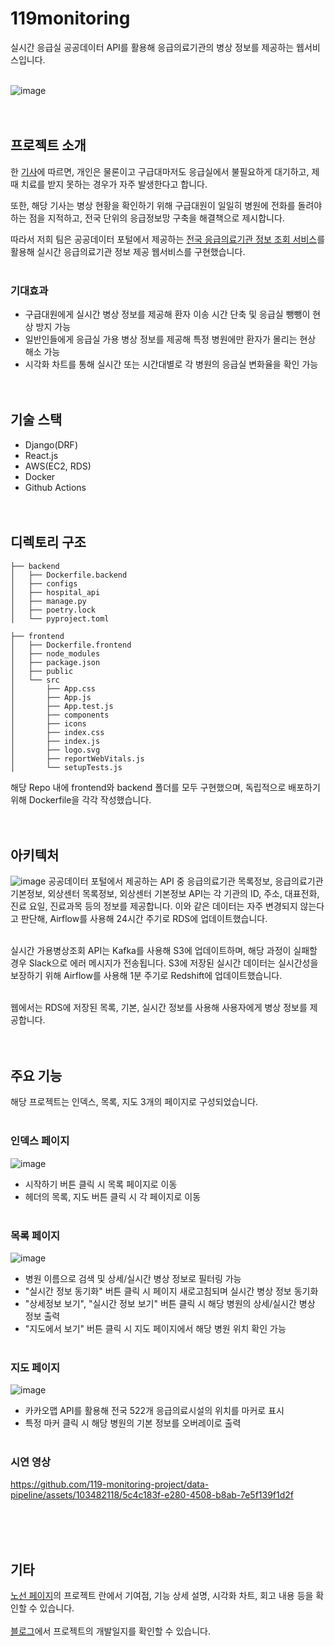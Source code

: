 # 119monitoring

실시간 응급실 공공데이터 API를 활용해 응급의료기관의 병상 정보를 제공하는 웹서비스입니다.
<br><br>

![image](https://github.com/119-monitoring-project/119-monitoring-web/assets/68848864/d0966727-5b9e-4d2b-9305-c84694b0111d)
<br><br><br>

## 프로젝트 소개
한 [기사](https://medigatenews.com/news/3802606837)에 따르면, 개인은 물론이고 구급대마저도 응급실에서 불필요하게 대기하고, 제때 치료를 받지 못하는 경우가 자주 발생한다고 합니다. 
<br>

또한, 해당 기사는 병상 현황을 확인하기 위해 구급대원이 일일히 병원에 전화를 돌려야하는 점을 지적하고, 전국 단위의 응급정보망 구축을 해결책으로 제시합니다.
<br>

따라서 저희 팀은 공공데이터 포털에서 제공하는 [전국 응급의료기관 정보 조회 서비스](https://www.data.go.kr/data/15000563/openapi.do)를 활용해 실시간 응급의료기관 정보 제공 웹서비스를 구현했습니다.
<br><br>

### 기대효과
- 구급대원에게 실시간 병상 정보를 제공해 환자 이송 시간 단축 및 응급실 뺑뺑이 현상 방지 가능
- 일반인들에게 응급실 가용 병상 정보를 제공해 특정 병원에만 환자가 몰리는 현상 해소 가능
- 시각화 차트를 통해 실시간 또는 시간대별로 각 병원의 응급실 변화율을 확인 가능
<br><br><br>

## 기술 스택
- Django(DRF)
- React.js
- AWS(EC2, RDS)
- Docker
- Github Actions
<br><br><br>

## 디렉토리 구조
```
├── backend
│   ├── Dockerfile.backend
│   ├── configs
│   ├── hospital_api
│   ├── manage.py
│   ├── poetry.lock
│   └── pyproject.toml

├── frontend
│   ├── Dockerfile.frontend
│   ├── node_modules
│   ├── package.json
│   ├── public
│   └── src
│       ├── App.css
│       ├── App.js
│       ├── App.test.js
│       ├── components
│       ├── icons
│       ├── index.css
│       ├── index.js
│       ├── logo.svg
│       ├── reportWebVitals.js
│       └── setupTests.js
```
해당 Repo 내에 frontend와 backend 폴더를 모두 구현했으며, 독립적으로 배포하기 위해 Dockerfile을 각각 작성했습니다.
<br><br><br>

## 아키텍처
![image](https://github.com/119-monitoring-project/119-monitoring-web/assets/68848864/b50af1fd-7989-43b0-9ed1-a7f225ee792f)
공공데이터 포털에서 제공하는 API 중 응급의료기관 목록정보, 응급의료기관 기본정보, 외상센터 목록정보, 외상센터 기본정보 API는 각 기관의 ID, 주소, 대표전화, 진료 요일, 진료과목 등의 정보를 제공합니다. 이와 같은 데이터는 자주 변경되지 않는다고 판단해, Airflow를 사용해 24시간 주기로 RDS에 업데이트했습니다.
<br><br>

실시간 가용병상조회 API는 Kafka를 사용해 S3에 업데이트하며, 해당 과정이 실패할 경우 Slack으로 에러 메시지가 전송됩니다.
S3에 저장된 실시간 데이터는 실시간성을 보장하기 위해 Airflow를 사용해 1분 주기로 Redshift에 업데이트했습니다.
<br><br>

웹에서는 RDS에 저장된 목록, 기본, 실시간 정보를 사용해 사용자에게 병상 정보를 제공합니다.
<br><br><br>

## 주요 기능
해당 프로젝트는 인덱스, 목록, 지도 3개의 페이지로 구성되었습니다.
<br><br>

### 인덱스 페이지
![image](https://github.com/119-monitoring-project/119-monitoring-web/assets/68848864/d0966727-5b9e-4d2b-9305-c84694b0111d)
- 시작하기 버튼 클릭 시 목록 페이지로 이동
- 헤더의 목록, 지도 버튼 클릭 시 각 페이지로 이동
<br><br>

### 목록 페이지
![image](https://github.com/119-monitoring-project/119-monitoring-web/assets/68848864/7509d608-1a36-4730-954c-b4ca4644508d)
- 병원 이름으로 검색 및 상세/실시간 병상 정보로 필터링 가능
- "실시간 정보 동기화" 버튼 클릭 시 페이지 새로고침되며 실시간 병상 정보 동기화
- "상세정보 보기", "실시간 정보 보기" 버튼 클릭 시 해당 병원의 상세/실시간 병상 정보 출력
- "지도에서 보기" 버튼 클릭 시 지도 페이지에서 해당 병원 위치 확인 가능
<br><br>

### 지도 페이지
![image](https://github.com/119-monitoring-project/119-monitoring-web/assets/68848864/5d3a902c-6dea-48b7-8109-3a3573df09e1)
- 카카오맵 API를 활용해 전국 522개 응급의료시설의 위치를 마커로 표시
- 특정 마커 클릭 시 해당 병원의 기본 정보를 오버레이로 출력
<br><br>

### 시연 영상
https://github.com/119-monitoring-project/data-pipeline/assets/103482118/5c4c183f-e280-4508-b8ab-7e5f139f1d2f

<br><br><br>

## 기타
[노선 페이지](https://dev-wonjin-lee.notion.site)의 프로젝트 란에서 기여점, 기능 상세 설명, 시각화 차트, 회고 내용 등을 확인할 수 있습니다.
<br><br>
[블로그](https://velog.io/@ian_lee/?q=119monitoring)에서 프로젝트의 개발일지를 확인할 수 있습니다.
